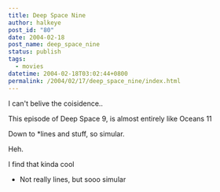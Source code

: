 ```yaml
---
title: Deep Space Nine
author: halkeye
post_id: "80"
date: 2004-02-18
post_name: deep_space_nine
status: publish
tags:
  - movies
datetime: 2004-02-18T03:02:44+0800
permalink: /2004/02/17/deep_space_nine/index.html
---
```


I can't belive the coisidence..

This episode of Deep Space 9, is almost entirely like Oceans 11  

Down to *lines and stuff, so simular.  

Heh.

I find that kinda cool

  

* Not really lines, but sooo simular
